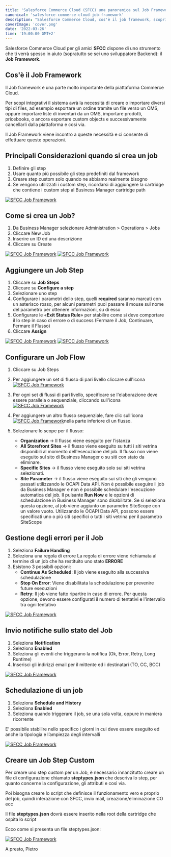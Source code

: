 ```yaml
---
title: 'Salesforce Commerce Cloud (SFCC) una panoramica sul Job Framework'
canonical: 'salesforce-commerce-cloud-job-framework'
description: "Salesforce Commerce Cloud, cos'è il job framework, scopriamone le potenzialità."
coverImage: 'cover.png'
date: '2022-03-26'
time: '19:00:00 GMT+2'
---
```



Salesforce Commerce Cloud per gli amici **SFCC** dispone di uno strumento che ti verrà spesso in aiuto (sopratutto se sei uno sviluppatore Backend): 
il **Job Framework**.

## Cos'è il Job Framework

Il Job framework è una parte molto importante della piattaforma Commerce Cloud.

Per scopi integrativi il sistema avrà la necessità di creare o importare diversi tipi di files, ad esempio esportare un ordine tramite un file verso un OMS, oppure importare liste di inventari da un OMS, importare prodotti, pricebooks, o ancora esportare custom objects e successivamente cancellarli dalla piattaforma e così via.

Il Job Framework viene incontro a queste necessità e ci consente di effettuare queste operazioni.


## Principali Considerazioni quando si crea un job

1. Definire gli step
2. Usare quanto più possibile gli step predefiniti dal framework
3. Creare step custom solo quando ne abbiamo realmente bisogno
4. Se vengono utilizzati i custom step, ricordarsi di aggiungere la cartridge che contiene i custom step al Business Manager cartridge path

[![SFCC Job Framework](../images/posts/salesforce-commerce-cloud-job-framework/sfcc-job-framework.png)](../images/posts/salesforce-commerce-cloud-job-framework/sfcc-job-framework.png)

## Come si crea un Job?

1. Da Business Manager selezionare Administration > Operations > Jobs
2. Cliccare New Job
3. Inserire un ID ed una descrizione
4. Cliccare su Create

[![SFCC Job Framework](../images/posts/salesforce-commerce-cloud-job-framework/operations-job.png)](../images/posts/salesforce-commerce-cloud-job-framework/operations-job.png)
[![SFCC Job Framework](../images/posts/salesforce-commerce-cloud-job-framework/newjob.png)](../images/posts/salesforce-commerce-cloud-job-framework/newjob.png)


## Aggiungere un Job Step

1. Cliccare su **Job Steps**
2. Cliccare su **Configure a step**
3. Selezionare uno step
4. Configurare i parametri dello step, quelli **required** saranno marcati con un asterisco rosso, per alcuni parametri puoi passare il mouse sul nome del parametro per ottenere informazioni, su di esso
5. Configurare le «**Exit Status Rule**» per stabilire come si deve comportare il lo step in caso di errore o di success (Fermare il Job, Continuare, Fermare il Flusso)
6. Cliccare **Assign**

[![SFCC Job Framework](../images/posts/salesforce-commerce-cloud-job-framework/step-job.png)](../images/posts/salesforce-commerce-cloud-job-framework/step-job.png)
[![SFCC Job Framework](../images/posts/salesforce-commerce-cloud-job-framework/exitstatusrule.png)](../images/posts/salesforce-commerce-cloud-job-framework/exitstatusrule.png)

## Configurare un Job Flow

1. Cliccare su Job Steps

2. Per aggiungere un set di flusso di pari livello cliccare sull'icona [![SFCC Job Framework](../images/posts/salesforce-commerce-cloud-job-framework/icon1.png)](../images/posts/salesforce-commerce-cloud-job-framework/icon1.png)

3. Per ogni set di flussi di pari livello, specificare se l'elaborazione deve essere parallela o sequenziale, cliccando sull'icona [![SFCC Job Framework](../images/posts/salesforce-commerce-cloud-job-framework/icon2.png)](../images/posts/salesforce-commerce-cloud-job-framework/icon2.png)

4. Per aggiungere un altro flusso sequenziale, fare clic sull'icona [![SFCC Job Framework](../images/posts/salesforce-commerce-cloud-job-framework/icon3.png)](../images/posts/salesforce-commerce-cloud-job-framework/icon3.png)nella parte inferiore di un flusso. 

5. Selezionare lo scope per il flusso:
    * **Organization** -> Il flusso viene eseguito per l’istanza
    * **All Storefront Sites** -> il flusso viene eseguito su tutti i siti vetrina disponibili al momento dell'esecuzione del job. 
    Il flusso non viene eseguito sul sito di Business Manager o su siti con stato da eliminare. 
    * **Specific Sites** -> il flusso viene eseguito solo sui siti vetrina selezionati.
    * **Site Parameter** -> il flusso viene eseguito sui siti che gli vengono passati utilizzando le OCAPI Data API.
    Non è possibile eseguire il job da Business Manager e non è possibile schedulare l'esecuzione automatica del job. 
    Il pulsante **Run Now** e le opzioni di schedulazione in Business Manager sono disabilitate. Se si seleziona questa opzione, al job viene aggiunto un parametro SiteScope con un valore vuoto. Utilizzando le OCAPI Data API, possono essere specificati uno o più siti specifici o tutti i siti vetrina per il parametro SiteScope

## Gestione degli errori per il Job

1. Seleziona **Failure Handling**
2. Seleziona una regola di errore
    La regola di errore viene richiamata al termine di un job che ha restituito uno stato **ERRORE**
3. Esistono 3 possibili opzioni:
    - **Continue As Scheduled**: Il job viene eseguito alla successiva schedulazione
    - **Stop On Error**: Viene disabilitata la schedulazione per prevenire future esecuzioni
    - **Retry**: Il job viene fatto ripartire in caso di errore. Per questa opzione, devono essere configurati il numero di tentativi e l'intervallo tra ogni tentativo

[![SFCC Job Framework](../images/posts/salesforce-commerce-cloud-job-framework/failurehandling.png)](../images/posts/salesforce-commerce-cloud-job-framework/failurehandling.png)


## Invio notifiche sullo stato del Job

1. Seleziona **Notification**
2. Seleziona **Enabled**
3. Seleziona gli eventi che triggerano la notifica (Ok, Error, Retry, Long Runtime)
4. Inserisci gli indirizzi email per il mittente ed i destinatari (TO, CC, BCC)

[![SFCC Job Framework](../images/posts/salesforce-commerce-cloud-job-framework/notification.png)](../images/posts/salesforce-commerce-cloud-job-framework/notification.png)

## Schedulazione di un job

1. Seleziona **Schedule and History**
2. Seleziona **Enabled**
3. Seleziona quando triggerare il job, se una sola volta, oppure in maniera ricorrente

E’ possibile stabilire nello specifico i giorni in cui deve essere eseguito ed anche la tipologia e l’ampiezza degli intervalli

[![SFCC Job Framework](../images/posts/salesforce-commerce-cloud-job-framework/schedulehistory.png)](../images/posts/salesforce-commerce-cloud-job-framework/schedulehistory.png)

## Creare un Job Step Custom

Per creare uno step custom per un Job, è necessario innanzitutto creare un file di configurazione chiamato **steptypes.json** che descriva lo step, per quanto concerne la configurazione, gli attributi e così via.

Poi bisogna creare lo script che definisce il funzionamento vero e proprio del job, quindi interazione con SFCC, invio mail, creazione/eliminazione CO ecc

Il file **steptypes.json** dovrà essere inserito nella root della cartridge che ospita lo script

Ecco come si presenta un file steptypes.json:

[![SFCC Job Framework](../images/posts/salesforce-commerce-cloud-job-framework/steptypes.png)](../images/posts/salesforce-commerce-cloud-job-framework/steptypes.png)


A presto, Pietro